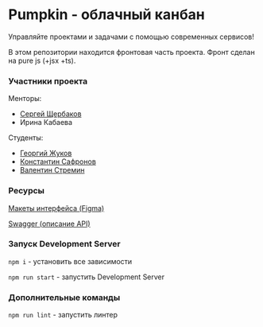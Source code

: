 # Pumpkin - облачный канбан

Управляйте проектами и задачами с помощью современных сервисов!

В этом репозитории находится фронтовая часть проекта. Фронт сделан на pure js (+jsx +ts).

### Участники проекта

Менторы:

- [Сергей Щербаков](https://github.com/f4lkr4m)
- Ирина Кабаева

Студенты:

- [Георгий Жуков](https://github.com/dedxyk594)
- [Константин Сафронов](https://github.com/kosafronov)
- [Валентин Стремин](https://github.com/supchaser)

### Ресурсы

<a href="https://www.figma.com/design/ItV72t8ctm64h9y5KBSGrt/Pumpkin?m=auto&t=lbxUX0Ehi3psw172-1">Макеты интерфейса (Figma)</a>

<a href="https://github.com/go-park-mail-ru/2024_2_RPO/blob/swagger_dev/openapi.yaml">Swagger (описание API)</a>

### Запуск Development Server

`npm i` - установить все зависимости

`npm run start` - запустить Development Server

### Дополнительные команды

`npm run lint` - запустить линтер
